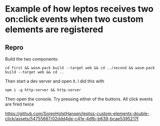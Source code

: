# Example of how leptos receives two on:click events when two custom elements are registered

## Repro
Build the two components:

```
cd first && wasm-pack build --target web && cd ../second && wasm-pack build --target web && cd ..
```

Then start a dev server and open it. I did this with
```
npm i -g http-server && http-server
```

Then open the console. Try pressing either of the buttons. All click events are fired twice


https://github.com/SorenHolstHansen/leptos-custom-elements-double-click/assets/54755687/02ddd4de-c41e-4dfb-b639-bcae5395217f


